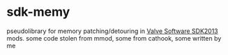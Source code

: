 # sdk-memy
pseudolibrary for memory patching/detouring in [Valve Software SDK2013](https://github.com/ValveSoftware/source-sdk-2013) mods. some code stolen from mmod, some from cathook, some written by me
